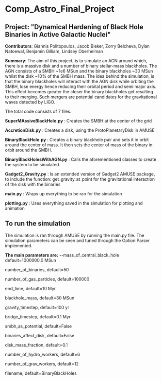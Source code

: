 # Comp_Astro_Final_Project
## Project: "Dynamical Hardening of Black Hole Binaries in Active Galactic Nuclei"

__Contributors__:   Giannis Politopoulos, 
		Jacob Bieker, 
		Zorry Belcheva, 
		Dylan Natoewal, 
		Benjamin Gilliam, 
		Lindsey Oberhelman

__Summary__: The aim of this project, is to simulate an AGN around which, there is a massive disk and a number of binary stellar-mass blackholes. The AGN consists of a SMBH ~1e6 MSun and the binary blackholes ~30 MSun whilst the disk ~10% of the SMBH mass.
The idea behind the simulation, is that the binary blackholes will interact with the AGN disk while orbiting the SMBH, lose energy hence reducing their orbital period and semi major axis. This effect becomes greater the closer the binary blackholes get resulting to their merging. Such mergers are potential candidates for the gravitational waves detected by LIGO.

The total code consists of 7 files.

__SuperMAssiveBlackHole.py__ : Creates the SMBH at the center of the grid

__AccretionDisk.py__ : Creates a disk, using the ProtoPlanetaryDisk in AMUSE

__BinaryBlackHole.py__ : Creates a binary blackhole pair and sets it in orbit around the center of mass. It then sets the center of mass of the binary in orbit around the SMBH.

__BinaryBlackHolesWithAGN.py__ : Calls the aforementioned classes to create the system to be simulated.

__Gadget2_Gravity.py__ : Is an extended version of Gadget2 AMUSE package, to include the function: get_gravity_at_point for the gravitational interaction of the disk with the binaries

__main.py__ : Wraps up everything to be ran for the simulation

__plotting.py__ : Uses everything saved in the simulation for plotting and animation

## To run the simulation
The simulation is ran through AMUSE by running the main.py file. The simulation parameters can be seen and tuned through the Option Parser implemented.

__The main parameters are:__ 
  --mass_of_central_black_hole default=1000000.0 MSun
  
  number_of_binaries,	default=50
  
  number_of_gas_particles,	default=100000
  
  end_time,	default=10 Myr
  
  blackhole_mass,	default=30 MSun
  
  gravity_timestep,	default=100 yr
  
  bridge_timestep,	default=0.1 Myr
  
  smbh_as_potential,	default=False
  
  binaries_affect_disk,	default=False
  
  disk_mass_fraction,	default=0.1
  
  number_of_hydro_workers,	default=6
  
  number_of_grav_workers,	default=12
  
  filename,	default=BinaryBlackHoles

